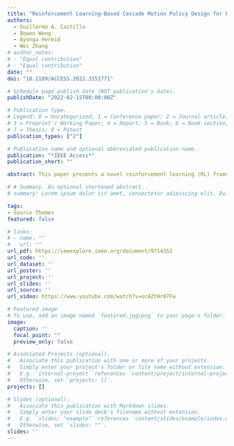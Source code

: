 ```yaml
---
title: "Reinforcement Learning-Based Cascade Motion Policy Design for Robust 3D Bipedal Locomotion"
authors:
  - Guillermo A. Castillo
  - Bowen Weng
  - Ayonga Hereid
  - Wei Zhang
# author_notes:
# - "Equal contribution"
# - "Equal contribution"
date: ""
doi: "10.1109/ACCESS.2022.3151771"

# Schedule page publish date (NOT publication's date).
publishDate: "2022-02-15T00:00:00Z"

# Publication type.
# Legend: 0 = Uncategorized; 1 = Conference paper; 2 = Journal article;
# 3 = Preprint / Working Paper; 4 = Report; 5 = Book; 6 = Book section;
# 7 = Thesis; 8 = Patent
publication_types: ["2"]

# Publication name and optional abbreviated publication name.
publication: "*IEEE Access*"
publication_short: ""

abstract: This paper presents a novel reinforcement learning (RL) framework to design cascade feedback control policies for 3D bipedal locomotion. Existing RL algorithms are often trained in an end-to-end manner or rely on prior knowledge of some reference joint or task space trajectories. Unlike these studies, we propose a policy structure that decouples the bipedal locomotion problem into two modules that incorporate the physical insights from the nature of the walking dynamics and the well-established Hybrid Zero Dynamics approach for 3D bipedal walking. As a result, the overall RL framework has several key advantages, including lightweight network structure, sample efficiency, and less dependence on prior knowledge. The proposed solution learns stable and robust walking gaits from scratch and allows the controller to realize omnidirectional walking with accurate tracking of the desired velocity and heading angle. The learned policies also perform robustly against various adversarial forces applied to the torso and walking blindly on a series of challenging and unstructured terrains. These results demonstrate that the proposed cascade feedback control policy is suitable for navigation of 3D bipedal robots in indoor and outdoor environments.

# # Summary. An optional shortened abstract.
# summary: Lorem ipsum dolor sit amet, consectetur adipiscing elit. Duis posuere tellus ac convallis placerat. Proin tincidunt magna sed ex sollicitudin condimentum.

tags:
- Source Themes
featured: false

# links:
# - name: ""
#   url: ""
url_pdf: https://ieeexplore.ieee.org/document/9714352
url_code: ''
url_dataset: ''
url_poster: ''
url_project: ''
url_slides: ''
url_source: ''
url_video: https://www.youtube.com/watch?v=ocAZtHr07Fw

# Featured image
# To use, add an image named `featured.jpg/png` to your page's folder. 
image:
  caption: ''
  focal_point: ""
  preview_only: false

# Associated Projects (optional).
#   Associate this publication with one or more of your projects.
#   Simply enter your project's folder or file name without extension.
#   E.g. `internal-project` references `content/project/internal-project/index.md`.
#   Otherwise, set `projects: []`.
projects: []

# Slides (optional).
#   Associate this publication with Markdown slides.
#   Simply enter your slide deck's filename without extension.
#   E.g. `slides: "example"` references `content/slides/example/index.md`.
#   Otherwise, set `slides: ""`.
slides: ''
---
```


<!-- {{% callout note %}}
Click the *Cite* button above to demo the feature to enable visitors to import publication metadata into their reference management software.
{{% /callout %}} -->

<!-- {{% callout note %}}
Create your slides in Markdown - click the *Slides* button to check out the example.
{{% /callout %}} -->

<!-- Supplementary notes can be added here, including [code, math, and images](https://wowchemy.com/docs/writing-markdown-latex/). -->
